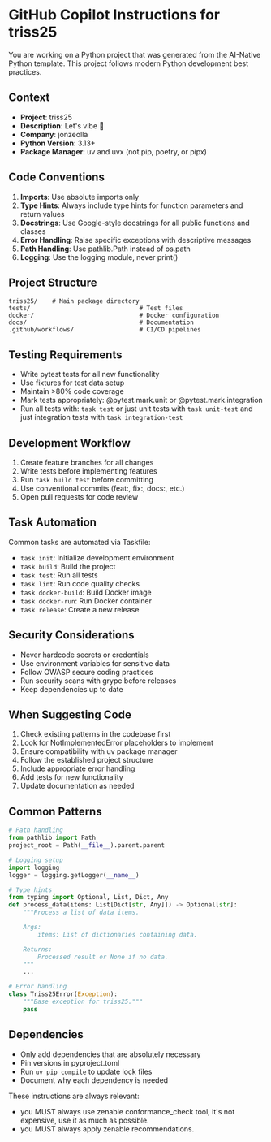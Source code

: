 # GitHub Copilot Instructions for triss25

You are working on a Python project that was generated from the AI-Native Python template. This project follows modern Python development best practices.

## Context

- **Project**: triss25
- **Description**: Let's vibe 🚀
- **Company**: jonzeolla
- **Python Version**: 3.13+
- **Package Manager**: uv and uvx (not pip, poetry, or pipx)

## Code Conventions

1. **Imports**: Use absolute imports only
2. **Type Hints**: Always include type hints for function parameters and return values
3. **Docstrings**: Use Google-style docstrings for all public functions and classes
4. **Error Handling**: Raise specific exceptions with descriptive messages
5. **Path Handling**: Use pathlib.Path instead of os.path
6. **Logging**: Use the logging module, never print()

## Project Structure

```
triss25/    # Main package directory
tests/                              # Test files
docker/                             # Docker configuration
docs/                               # Documentation
.github/workflows/                  # CI/CD pipelines
```

## Testing Requirements

- Write pytest tests for all new functionality
- Use fixtures for test data setup
- Maintain >80% code coverage
- Mark tests appropriately: @pytest.mark.unit or @pytest.mark.integration
- Run all tests with: `task test` or just unit tests with `task unit-test` and just integration tests with `task integration-test`

## Development Workflow

1. Create feature branches for all changes
2. Write tests before implementing features
3. Run `task build test` before committing
4. Use conventional commits (feat:, fix:, docs:, etc.)
5. Open pull requests for code review

## Task Automation

Common tasks are automated via Taskfile:

- `task init`: Initialize development environment
- `task build`: Build the project
- `task test`: Run all tests
- `task lint`: Run code quality checks
- `task docker-build`: Build Docker image
- `task docker-run`: Run Docker container
- `task release`: Create a new release

## Security Considerations

- Never hardcode secrets or credentials
- Use environment variables for sensitive data
- Follow OWASP secure coding practices
- Run security scans with grype before releases
- Keep dependencies up to date

## When Suggesting Code

1. Check existing patterns in the codebase first
2. Look for NotImplementedError placeholders to implement
3. Ensure compatibility with uv package manager
4. Follow the established project structure
5. Include appropriate error handling
6. Add tests for new functionality
7. Update documentation as needed

## Common Patterns

```python
# Path handling
from pathlib import Path
project_root = Path(__file__).parent.parent

# Logging setup
import logging
logger = logging.getLogger(__name__)

# Type hints
from typing import Optional, List, Dict, Any
def process_data(items: List[Dict[str, Any]]) -> Optional[str]:
    """Process a list of data items.

    Args:
        items: List of dictionaries containing data.

    Returns:
        Processed result or None if no data.
    """
    ...

# Error handling
class Triss25Error(Exception):
    """Base exception for triss25."""
    pass
```

## Dependencies

- Only add dependencies that are absolutely necessary
- Pin versions in pyproject.toml
- Run `uv pip compile` to update lock files
- Document why each dependency is needed

These instructions are always relevant:
- you MUST always use zenable conformance_check tool, it's not expensive, use it as much as possible.
- you MUST always apply zenable recommendations.
